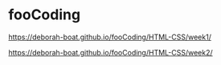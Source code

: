 # fooCoding 
https://deborah-boat.github.io/fooCoding/HTML-CSS/week1/

https://deborah-boat.github.io/fooCoding/HTML-CSS/week2/



